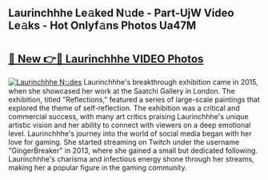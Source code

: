 ## Laurinchhhe Le𝚊ked N𝚞de - Part-UjW Video Le𝚊ks - Hot Onlyf𝚊ns Photos Ua47M

# <h2><a href="http://ab64549.deff.icu/?id=Laurinchhhe">🔗 New 👉🔴 Laurinchhhe VIDEO Photos</a></h2>

[![Laurinchhhe N𝚞des](https://i.imgur.com/rIISA9y.gif)](http://ab64549.deff.icu/?id=Laurinchhhe)
Laurinchhhe's breakthrough exhibition came in 2015, when she showcased her work at the Saatchi Gallery in London. The exhibition, titled "Reflections," featured a series of large-scale paintings that explored the theme of self-reflection. The exhibition was a critical and commercial success, with many art critics praising Laurinchhhe's unique artistic vision and her ability to connect with viewers on a deep emotional level. Laurinchhhe's journey into the world of social media began with her love for gaming. She started streaming on Twitch under the username "GingerBreaker" in 2013, where she gained a small but dedicated following. Laurinchhhe's charisma and infectious energy shone through her streams, making her a popular figure in the gaming community.
